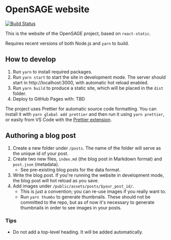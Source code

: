 # OpenSAGE website

[![Build Status](https://travis-ci.org/OpenSAGE/Website.svg?branch=master)](https://travis-ci.org/OpenSAGE/Website)

This is the website of the OpenSAGE project, based on `react-static`.

Requires recent versions of both Node.js and `yarn` to build.

## How to develop

1. Run `yarn` to install required packages.
2. Run `yarn start` to start the site in development mode. The server should start in http://localhost:3000, with automatic hot reload enabled.
3. Run `yarn build` to produce a static site, which will be placed in the `dist` folder.
4. Deploy to GitHub Pages with: TBD

The project uses Prettier for automatic source code formatting. You can install it with `yarn global add prettier` and then run it using `yarn prettier`, or easily from VS Code with the [Prettier extension](https://marketplace.visualstudio.com/items?itemName=esbenp.prettier-vscode).

## Authoring a blog post

1. Create a new folder under `/posts`. The name of the folder will serve as the unique id of your post.
2. Create two new files, `index.md` (the blog post in Markdown format) and `post.json` (metadata).
   - See pre-existing blog posts for the data format.
3. Write the blog post. If you're running the website in development mode, the blog post will hot reload as you save.
4. Add images under `/public/assets/posts/$your_post_id/`.
   - This is just a convention; you can re-use images if you really want to.
   - Run `yarn thumbs` to generate thumbnails. These should not be committed to the repo, but as of now it's necessary to generate thumbnails in order to see images in your posts.

### Tips

- Do not add a top-level heading. It will be added automatically.
